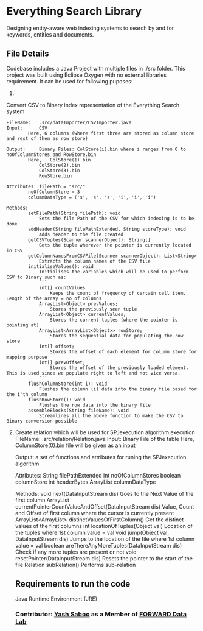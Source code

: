 # Everything Search Library
Designing entity-aware web indexing systems to search by and for keywords, entities and documents.

## File Details
Codebase includes a Java Project with multiple files in ./src folder. This project was built using Eclipse Oxygen with no external libraries requirement. It can be used for following puposes:

1. 
Convert CSV to Binary index representation of the Everything Search system

	FileName:	.src/dataImporter/CSVImporter.java
	Input: 		CSV
			Here, 6 columns (where first three are stored as column store and rest of them as row store)
	
	Output: 	Binary Files: ColStore(i).bin where i ranges from 0 to noOfColumnStores and RowStore.bin
			Here, 	ColStore(1).bin
				ColStore(2).bin
				ColStore(3).bin
				RowStore.bin
						
	Attributes:	filePath = "src/"
			noOfColumnStore = 3
			columnDataType = ('s', 's', 's', 'i', 'i', 'i')

	Methods:
			setFilePath(String filePath): void
				Sets the file Path of the CSV for which indexing is to be done
			addHeader(String filePathExtended, String storeType): void
				Adds header to the file created
			getCSVTuples(Scanner scannerObject): String[]
				Gets the tuple wherever the pointer is currently located in CSV
			getColumnNamesFromCSVFile(Scanner scannerObject): List<String>
				Extracts the column names of the CSV file
			initialiseValues(): void
				Initialises the variables which will be used to perform CSV to Binary such as:
				```
				int[] countValues
					Keeps the count of frequency of certain cell item. Length of the array = no of columns
				ArrayList<Object> prevValues;
					Stores the previously seen tuple
				ArrayList<Object> currentValues;
					Stores the current tuples (where the pointer is pointing at)
				ArrayList<ArrayList<Object>> rowStore;
					Stores the sequential data for populating the row store
				int[] offset;
					Stores the offset of each element for column store for mapping purpose
				int[] prevOffset;
					Stores the offset of the previously loaded element. This is used since we populate right to left and not vice versa.
				```
			flushColumnStore(int i): void
				Flushes the column (i) data into the binary file based for the i'th column
			flushRowStore(): void
				Flushes the row data into the binary file
			assembleBlocks(String fileName): void
				Streamlines all the above function to make the CSV to Binary conversion possible

2. Create relation which will be used for SPJexecution algorithm execution
	FileName: 	.src/relation/Relation.java
	Input:		Binary File of the table
				Here, ColumnStore(0).bin file will be given as an input

	Output: 	a set of functions and attributes for runing the SPJexecution algorithm

	Attributes:
				String filePathExtended
				int noOfColumnStores
				boolean columnStore
				int headerBytes
				ArrayList<Character> columnDataType

	Methods:
				void next(DataInputStream dis)
					Goes to the Next Value of the first column
				ArrayList<Object> currentPointerCountValueAndOffset(DataInputStream dis)
					Value, Count and Offset of first column where the cursor is currently present
				ArrayList<ArrayList<Object>> distinctValuesOfFirstColumn()
					Get the distinct values of the first columns
				int locationOfTuples(Object val)
					Location of the tuples where 1st column value = val
				void jump(Object val, DataInputStream dis)
					Jumps to the location of the file where 1st column value = val
				boolean areThereAnyMoreTuples(DataInputStream dis)
					Check if any more tuples are present or not
				void resetPointer(DataInputStream dis)
					Resets the pointer to the start of the file
				Relation subRelation()
					Performs sub-relation
					
## Requirements to run the code
Java Runtime Environment (JRE)

### Contributor: [Yash Saboo](https://github.com/yashsaboo) as a Member of [FORWARD Data Lab](http://www.forwarddatalab.org/)
